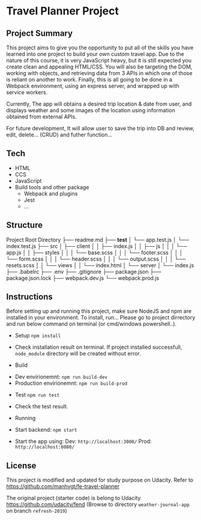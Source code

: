 # Travel Planner Project

## Project Summary
This project aims to give you the opportunity to put all of the skills you have learned into one project to build your own custom travel app. Due to the nature of this course, it is very JavaScript heavy, but it is still expected you create clean and appealing HTML/CSS. You will also be targeting the DOM, working with objects, and retrieving data from 3 APIs in which one of those is reliant on another to work. Finally, this is all going to be done in a Webpack environment, using an express server, and wrapped up with service workers.

Currently, The app will obtains a desired trip location & date from user, and displays weather and some images of the location using information obtained from external APIs.

For future development, It will allow user to save the trip into DB and review, edit, delete... (CRUD) and futher function...

## Tech
- HTML
- CCS
- JavaScript
- Build tools and other package
    + Webpack and plugins
    + Jest
    + ...

## Structure
Project Root Directory
├── readme.md
├── __test__
│   └── app.test.js
│   └── index.test.js
├── src
│   ├── client
│   │   ├── index.js
│   │   ├── js
│   │   │   └── app.js
│   │   ├── styles
│   │   │   └── base.scss
│   │   │   └── footer.scss
│   │   │   └── form.scss
│   │   │   └── header.scss
│   │   │   └── output.scss
│   │   │   └── resets.scss
│   │   └── views
│   │       └── index.html 
│   └── server
│       └── index.js
├── .babelrc
├── .env
├── .gitignore
├── package.json
├── package.json.lock
├── webpack.dev.js
└── webpack.prod.js

## Instructions
Before setting up and running this project, make sure NodeJS and npm are installed in your environment.
To install, run... Please go to project dirrectory and run below command on terminal (or cmd/windows powershell..).

 *  Setup
`npm install`
  - Check installation result on terminal. If project installed successfull, `node_module` directory will be created without error.

 *  Build
  - Dev envirionemnt:
    `npm run build-dev`
  - Production envirionemnt:
    `npm run build-prod`

 *  Test
    `npm run test`
  - Check the test result.

 *  Running 
  - Start backend:
    `npm start`

  - Start the app using:
  Dev:  `http://localhost:3000/`
  Prod: `http://localhost:8080/`

## License
This project is modified and updated for study purpose on Udacity.
Refer to https://github.com/manhvgt/fe-travel-planner

The original project (starter code) is belong to Udacity https://github.com/udacity/fend
(Browse to directory `weather-journal-app` on branch `refresh-2019`)

